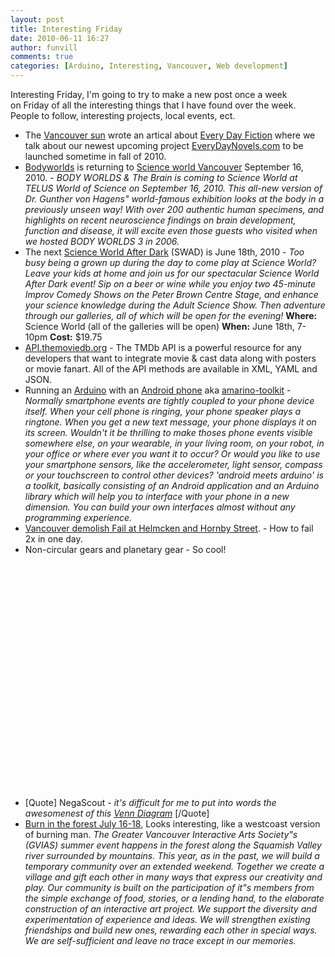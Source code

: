 ```yaml
---
layout: post
title: Interesting Friday 
date: 2010-06-11 16:27
author: funvill
comments: true
categories: [Arduino, Interesting, Vancouver, Web development]
---
```

Interesting Friday, I'm going to try to make a new post once a week on Friday of all the interesting things that I have found over the week. People to follow, interesting projects, local events, ect.
<ul>
	<li>The <a href="http://www.vancouversun.com/news/Vancouver+ebsite+serves+bite+sized+morsels+fiction/3132826/story.html?id=3132826">Vancouver sun</a> wrote an artical about <a href="http://www.everydayfiction.com/">Every Day Fiction</a> where we talk about our newest upcoming project <a href="http://www.everydaynovels.com/">EveryDayNovels.com</a> to be launched sometime in fall of 2010.</li>
	<li><a href="http://www.bodyworlds.com/en.html">Bodyworlds</a> is returning to <a href="http://www.scienceworld.ca/bodyworlds">Science world Vancouver</a> September 16, 2010. -
<em>BODY WORLDS &amp; The Brain is coming to Science World at TELUS World of Science on September 16, 2010. This all-new version of Dr. Gunther von Hagens&quot; world-famous exhibition looks at the body in a previously unseen way! With over 200 authentic human specimens, and highlights on recent neuroscience findings on brain development, function and disease, it will excite even those guests who visited when we hosted BODY WORLDS 3 in 2006.</em></li>
	<li>The next <a href="http://www.scienceworld.ca/swad">Science World After Dark</a> (SWAD) is June 18th, 2010 -
<em>Too busy being a grown up during the day to come play at Science World? Leave your kids at home and join us for our spectacular Science World After Dark event! Sip on a beer or wine while you enjoy two 45-minute Improv Comedy Shows on the Peter Brown Centre Stage, and enhance your science knowledge during the Adult Science Show. Then adventure through our galleries, all of which will be open for the evening!</em>
<strong>Where:</strong> Science World (all of the galleries will be open)
<strong>When:</strong> June 18th, 7-10pm
<strong>Cost:</strong> $19.75</li>
	<li><a href="http://api.themoviedb.org/">API.themoviedb.org</a> - The TMDb API is a powerful resource for any developers that want to integrate movie &amp; cast data along with posters or movie fanart. All of the API methods are available in XML, YAML and JSON.</li>
	<li>Running an <a href="http://www.arduino.cc/">Arduino</a> with an <a href="http://www.android.com/">Android phone</a> aka <a href="http://www.amarino-toolkit.net/index.php">amarino-toolkit</a> -
<em>Normally smartphone events are tightly coupled to your phone device itself. When your cell phone is ringing, your phone speaker plays a ringtone. When you get a new text message, your phone displays it on its screen. Wouldn't it be thrilling to make thoses phone events visible somewhere else, on your wearable, in your living room, on your robot, in your office or where ever you want it to occur? Or would you like to use your smartphone sensors, like the accelerometer, light sensor, compass or your touchscreen to control other devices? 'android meets arduino' is a toolkit, basically consisting of an Android application and an Arduino library which will help you to interface with your phone in a new dimension. You can build your own interfaces almost without any programming experience.</em></li>
	<li><a href="http://www.straight.com/article-328842/vancouver/vancouver-demo-fail">Vancouver demolish Fail at Helmcken and Hornby Street</a>. - How to fail 2x in one day.</li>
	<li>Non-circular gears and planetary gear - So cool!
<object classid="clsid:d27cdb6e-ae6d-11cf-96b8-444553540000" width="480" height="385" codebase="http://download.macromedia.com/pub/shockwave/cabs/flash/swflash.cab#version=6,0,40,0"><param name="allowFullScreen" value="true" /><param name="allowscriptaccess" value="always" /><param name="src" value="http://www.youtube.com/v/y2vRkXoTWqc&amp;hl=en_US&amp;fs=1&amp;" /><param name="allowfullscreen" value="true" /><embed type="application/x-shockwave-flash" width="480" height="385" src="http://www.youtube.com/v/y2vRkXoTWqc&amp;hl=en_US&amp;fs=1&amp;" allowscriptaccess="always" allowfullscreen="true"></embed></object></li>
	<li>[Quote] NegaScout - <em>it's difficult for me to put into words the awesomenest of this <a href="http://www.neatorama.com/2010/06/11/a-simple-venn-diagram/">Venn Diagram</a></em> [/Quote]</li>
	<li><a href="http://burnintheforest.com/">Burn in the forest July 16-18</a>, Looks interesting, like a westcoast version of burning man.
<em>The Greater Vancouver Interactive Arts Society&quot;s (GVIAS) summer event happens in the forest along the Squamish Valley river surrounded by mountains. This year, as in the past, we will build a temporary community over an extended weekend. Together we create a village and gift each other in many ways that express our creativity and play. Our community is built on the participation of it&quot;s members from the simple exchange of food, stories, or a lending hand, to the elaborate construction of an interactive art project. We support the diversity and experimentation of experience and ideas. We will strengthen existing friendships and build new ones, rewarding each other in special ways. We are self-sufficient and leave no trace except in our memories.</em></li>
</ul>
